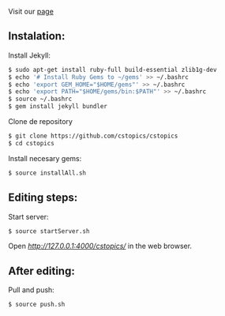 Visit our [page](https://cstopics.github.io/cstopics/)

## Instalation:

Install Jekyll:

``` bash
$ sudo apt-get install ruby-full build-essential zlib1g-dev
$ echo '# Install Ruby Gems to ~/gems' >> ~/.bashrc
$ echo 'export GEM_HOME="$HOME/gems"' >> ~/.bashrc
$ echo 'export PATH="$HOME/gems/bin:$PATH"' >> ~/.bashrc
$ source ~/.bashrc
$ gem install jekyll bundler
```

Clone de repository

``` bash 
$ git clone https://github.com/cstopics/cstopics
$ cd cstopics

```

Install necesary gems:

``` bash
$ source installAll.sh
```

## Editing steps:

Start server:
``` bash
$ source startServer.sh
```

Open *http://127.0.0.1:4000/cstopics/* in the web browser.

## After editing:

Pull and push:

``` bash
$ source push.sh
```
